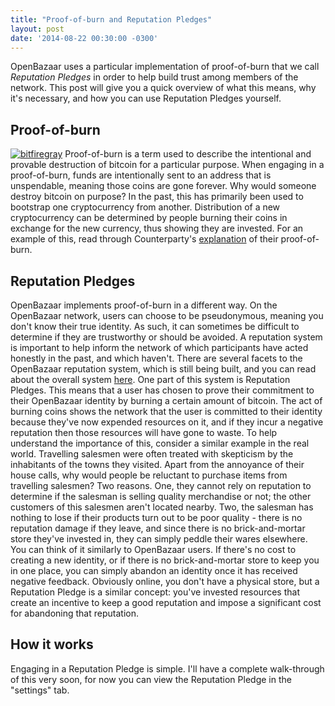 ```yaml
---
title: "Proof-of-burn and Reputation Pledges" 
layout: post
date: '2014-08-22 00:30:00 -0300'
---
```

        
OpenBazaar uses a particular implementation of proof-of-burn that we call _Reputation Pledges_ in order to help build trust among members of the network. This post will give you a quick overview of what this means, why it's necessary, and how you can use Reputation Pledges yourself.

Proof-of-burn
-------------

[![bitfiregray](bitfiregray.png)](bitfiregray.png) Proof-of-burn is a term used to describe the intentional and provable destruction of bitcoin for a particular purpose. When engaging in a proof-of-burn, funds are intentionally sent to an address that is unspendable, meaning those coins are gone forever. Why would someone destroy bitcoin on purpose? In the past, this has primarily been used to bootstrap one cryptocurrency from another. Distribution of a new cryptocurrency can be determined by people burning their coins in exchange for the new currency, thus showing they are invested. For an example of this, read through Counterparty's [explanation](https://wiki.counterparty.io/w/Proof_of_Burn) of their proof-of-burn.

Reputation Pledges
------------------

OpenBazaar implements proof-of-burn in a different way. On the OpenBazaar network, users can choose to be pseudonymous, meaning you don't know their true identity. As such, it can sometimes be difficult to determine if they are trustworthy or should be avoided. A reputation system is important to help inform the network of which participants have acted honestly in the past, and which haven't. There are several facets to the OpenBazaar reputation system, which is still being built, and you can read about the overall system [here](https://gist.github.com/dionyziz/e3b296861175e0ebea4b). One part of this system is Reputation Pledges. This means that a user has chosen to prove their commitment to their OpenBazaar identity by burning a certain amount of bitcoin. The act of burning coins shows the network that the user is committed to their identity because they've now expended resources on it, and if they incur a negative reputation then those resources will have gone to waste. To help understand the importance of this, consider a similar example in the real world. Travelling salesmen were often treated with skepticism by the inhabitants of the towns they visited. Apart from the annoyance of their house calls, why would people be reluctant to purchase items from travelling salesmen? Two reasons. One, they cannot rely on reputation to determine if the salesman is selling quality merchandise or not; the other customers of this salesmen aren't located nearby. Two, the salesman has nothing to lose if their products turn out to be poor quality - there is no reputation damage if they leave, and since there is no brick-and-mortar store they've invested in, they can simply peddle their wares elsewhere. You can think of it similarly to OpenBazaar users. If there's no cost to creating a new identity, or if there is no brick-and-mortar store to keep you in one place, you can simply abandon an identity once it has received negative feedback. Obviously online, you don't have a physical store, but a Reputation Pledge is a similar concept: you've invested resources that create an incentive to keep a good reputation and impose a significant cost for abandoning that reputation.

How it works
------------

Engaging in a Reputation Pledge is simple. I'll have a complete walk-through of this very soon, for now you can view the Reputation Pledge in the "settings" tab.